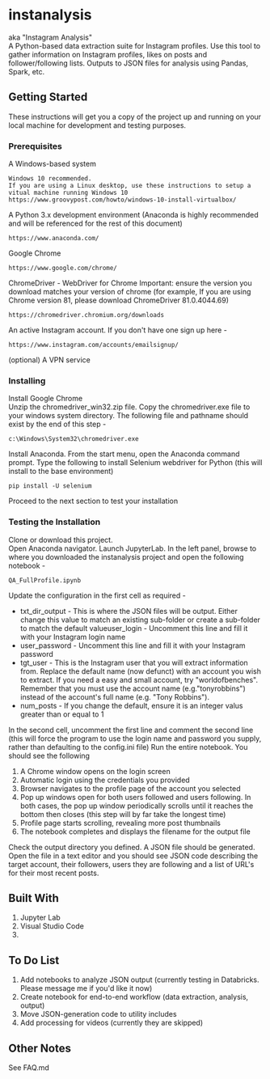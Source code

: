 # instanalysis
aka "Instagram Analysis"
<br>
A Python-based data extraction suite for Instagram profiles.  Use this tool to gather information on Instagram profiles, likes on posts and follower/following lists.  Outputs to JSON files for analysis using Pandas, Spark, etc.
## Getting Started
These instructions will get you a copy of the project up and running on your local machine for development and testing purposes.
### Prerequisites
A Windows-based system
```
Windows 10 recommended.
If you are using a Linux desktop, use these instructions to setup a vitual machine running Windows 10
https://www.groovypost.com/howto/windows-10-install-virtualbox/
```
A Python 3.x development environment
(Anaconda is highly recommended and will be referenced for the rest of this document)
```
https://www.anaconda.com/
```
Google Chrome
```
https://www.google.com/chrome/
```
ChromeDriver - WebDriver for Chrome
Important: ensure the version you download matches your version of chrome (for example, If you are using Chrome version 81, please download ChromeDriver 81.0.4044.69) 
```
https://chromedriver.chromium.org/downloads
```
An active Instagram account.  If you don't have one sign up here -
```
https://www.instagram.com/accounts/emailsignup/
```
(optional) A VPN service
### Installing
Install Google Chrome 
<br>
Unzip the chromedriver_win32.zip file.  Copy the chromedriver.exe file to your windows system directory.  The following file and pathname should exist by the end of this step -
```
c:\Windows\System32\chromedriver.exe
```
Install Anaconda. From the start menu, open the Anaconda command prompt.  Type the following to install Selenium webdriver for Python (this will install to the base environment)
```
pip install -U selenium
```
Proceed to the next section to test your installation
### Testing the Installation
Clone or download this project. <br>
Open Anaconda navigator.  Launch JupyterLab. In the left panel, browse to where you downloaded the instanalysis project and open the following notebook -
```
QA_FullProfile.ipynb
```
Update the configuration in the first cell as required -
<ul>
  <li>txt_dir_output - This is where the JSON files will be output.  Either change this value to match an existing sub-folder or create a sub-folder to match the default value</li?
  <li>user_login - Uncomment this line and fill it with your Instagram login name</li>
  <li>user_password - Uncomment this line and fill it with your Instagram password</li>
  <li>tgt_user - This is the Instagram user that you will extract information from.  Replace the default name (now defunct) with an account you wish to extract.  If you need a easy and small account, try "worldofbenches".  Remember that you must use the account name (e.g."tonyrobbins") instead of the account's full name (e.g. "Tony Robbins").</li>
  <li>num_posts - If you change the default, ensure it is an integer valus greater than or equal to 1</li>
</ul>
In the second cell, uncomment the first line and comment the second line (this will force the program to use the login name and password you supply, rather than defaulting to the config.ini file)
Run the entire notebook.  You should see the following
<ol>
  <li>A Chrome window opens on the login screen</li>
  <li>Automatic login using the credentials you provided</li>
  <li>Browser navigates to the profile page of the account you selected</li>
  <li>Pop up windows open for both users followed and users following.  In both cases, the pop up window periodically scrolls until it reaches the bottom then closes (this step will by far take the longest time)</li>
  <li>Profile page starts scrolling, revealing more post thumbnails</li>
  <li>The notebook completes and displays the filename for the output file</li>
</ol>
Check the output directory you defined.  A JSON file should be generated.  Open the file in a text editor and you should see JSON code describing the target account, their followers, users they are following and a list of URL's for their most recent posts.

## Built With
<ol>
  <li>Jupyter Lab</li>
  <li>Visual Studio Code</li>
  <li><Selenium</li>
</ol>

## To Do List
<ol>
  <li>Add notebooks to analyze JSON output (currently testing in Databricks.  Please message me if you'd like it now)</li>
  <li>Create notebook for end-to-end workflow (data extraction, analysis, output) </li>
  <li>Move JSON-generation code to utility includes</li>
  <li>Add processing for videos (currently they are skipped)</li>
</ol>


## Other Notes
See FAQ.md
